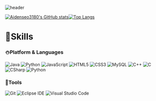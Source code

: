 ![header](https://capsule-render.vercel.app/api?type=Waving&color=b893cf&height=200&section=header&text=Aiden%20Seo&fontSize=40&fontColor=ffffff)

[![Aidenseo3180's GitHub stats](https://github-readme-stats.vercel.app/api?username=Aidenseo3180&theme=swift&show_icons=true)](https://github.com/Aidenseo3180/github-readme-stats)[![Top Langs](https://github-readme-stats.vercel.app/api/top-langs/?username=Aidenseo3180&layout=compact)](https://github.com/Aidenseo3180/github-readme-stats)

 # :hammer:Skills

 ### :snowman:Platform & Languages

![Java](https://img.shields.io/badge/Java-007396.svg?&style=for-the-badge&logo=Java&logoColor=white)
![Python](https://img.shields.io/badge/Python-3776AB.svg?&style=for-the-badge&logo=Python&logoColor=white)
![JavaScript](https://img.shields.io/badge/JavaScript-F7DF1E.svg?&style=for-the-badge&logo=JavaScript&logoColor=white)
![HTML5](https://img.shields.io/badge/HTML5-E34F26.svg?&style=for-the-badge&logo=HTML5&logoColor=white)
![CSS3](https://img.shields.io/badge/CSS3-1572B6.svg?&style=for-the-badge&logo=CSS3&logoColor=white)
![MySQL](https://img.shields.io/badge/MySQL-4479A1.svg?&style=for-the-badge&logo=MySQL&logoColor=white)
![C++](https://img.shields.io/badge/C++-61DAFB.svg?&style=for-the-badge&logo=C++&logoColor=white)
![C](https://img.shields.io/badge/C-61DAFB.svg?&style=for-the-badge&logo=C&logoColor=yellow)
![CSharp](https://img.shields.io/badge/CSharp-ebe534.svg?&style=for-the-badge&logo=CSharp&logoColor=white)
![Python](https://img.shields.io/badge/Python-427bf5.svg?&style=for-the-badge&logo=Python&logoColor=yellow)

### :ocean:Tools
![Git](https://img.shields.io/badge/Git-F05032.svg?&style=for-the-badge&logo=Git&logoColor=white)
![Eclipse IDE](https://img.shields.io/badge/Eclipse%20IDE-2C2255.svg?&style=for-the-badge&logo=Eclipse%20IDE&logoColor=white)
![Visual Studio Code](https://img.shields.io/badge/Visual%20Studio%20Code-007ACC.svg?&style=for-the-badge&logo=Visual%20Studio%20Code&logoColor=white)




<!--
[![Solved.ac Profile](http://mazassumnida.wtf/api/generate_badge?boj=una)](https://solved.ac/una)<br/>

# :mailbox_with_mail: Contacts
[![Tech Blog Badge](http://img.shields.io/badge/-Tech%20blog-black?style=flat-square&logo=github&link=https://soo-vely-dev.tistory.com/)](https://soo-vely-dev.tistory.com/)
[![Gmail Badge](https://img.shields.io/badge/Gmail-d14836?style=flat-square&logo=Gmail&logoColor=white&link=mailto:kimsh1691@gmail.com)](mailto:kimsh1691@gmail.com)
[![Naver Badge](https://img.shields.io/badge/Naver-03C75A?style=flat-square&logo=Naver&logoColor=white&link=mailto:rlatngus1691@naver.com)](mailto:rlatngus1691@naver.com)

-->

